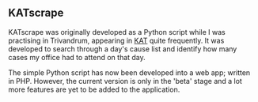 ## KATscrape

KATscrape was originally developed as a Python script while I was practising in Trivandrum, appearing in [KAT](https://keralaadministrativetribunal.gov.in/main/home/) quite frequently. It was developed to search through a day's cause list and identify how many cases my office had to attend on that day.

The simple Python script has now been developed into a web app; written in PHP. However, the current version is only in the 'beta' stage and a lot more features are yet to be added to the application.
